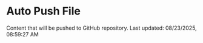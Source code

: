 # Auto Push File

Content that will be pushed to GitHub repository.
Last updated: 08/23/2025, 08:59:27 AM
